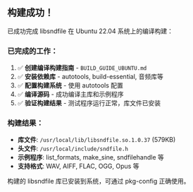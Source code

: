 ## 构建成功！

已成功完成 libsndfile 在 Ubuntu 22.04 系统上的编译构建：

### 已完成的工作：
1. ✅ **创建编译构建指南** - `BUILD_GUIDE_UBUNTU.md`
2. ✅ **安装依赖库** - autotools, build-essential, 音频库等
3. ✅ **配置构建系统** - 使用 autotools 配置
4. ✅ **编译源码** - 成功编译主库和示例程序
5. ✅ **验证构建结果** - 测试程序运行正常，库文件已安装

### 构建结果：
- **库文件**: `/usr/local/lib/libsndfile.so.1.0.37` (579KB)
- **头文件**: `/usr/local/include/sndfile.h`
- **示例程序**: list_formats, make_sine, sndfilehandle 等
- **支持格式**: WAV, AIFF, FLAC, OGG, Opus 等

构建的 libsndfile 库已安装到系统，可通过 pkg-config 正确使用。
